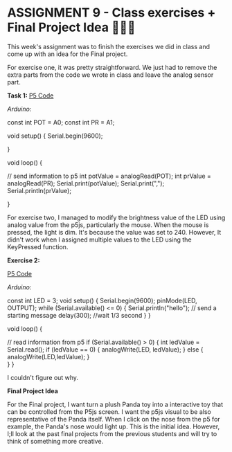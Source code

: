 # **ASSIGNMENT 9 - Class exercises + Final Project Idea** 🎨🔮✨ #
This week's assignment was to finish the exercises we did in class and come up with an idea for the Final project. 

For exercise one, it was pretty straightforward. We just had to remove the extra parts from the code we wrote in class and leave the analog sensor part.

**Task 1:**
[P5 Code](https://editor.p5js.org/insiyam/sketches/aZKDbrgGR)

*Arduino:*

const int POT = A0;
const int PR = A1;

void setup() {
  Serial.begin(9600);

}

void loop() {

 // send information to p5
  int potValue = analogRead(POT);
  int prValue = analogRead(PR);
  Serial.print(potValue);
  Serial.print(",");
  Serial.println(prValue);

}

For exercise two, I managed to modify the brightness value of the LED using analog value from the p5js, particularly the mouse. 
When the mouse is pressed, the light is dim. It's because the value was set to 240. However, It didn't work when I assigned multiple values to the LED using the KeyPressed function.

**Exercise 2:**

[P5 Code](https://editor.p5js.org/batoxpr/sketches/iUUjxHgDT)

*Arduino:*

const int LED = 3;
void setup() {
  Serial.begin(9600);
  pinMode(LED, OUTPUT);
  while (Serial.available() <= 0) {
    Serial.println("hello"); // send a starting message
    delay(300); //wait 1/3 second
  }
}

void loop() {

  // read information from p5
  if (Serial.available() > 0) {
    int ledValue = Serial.read();
    if (ledValue == 0) {
      analogWrite(LED, ledValue);
    } else {
      analogWrite(LED,ledValue);
    }  
  }
  }

I couldn't figure out why.

**Final Project Idea**

For the Final project, I want turn a plush Panda toy into a interactive toy that can be controlled from the P5js screen. I want the p5js visual to be also representative of the Panda itself. 
When I click on the nose from the p5 for example, the Panda's nose would light up. This is the initial idea. However, I;ll look at the past final projects from the previous students and will try to think of something more creative.
